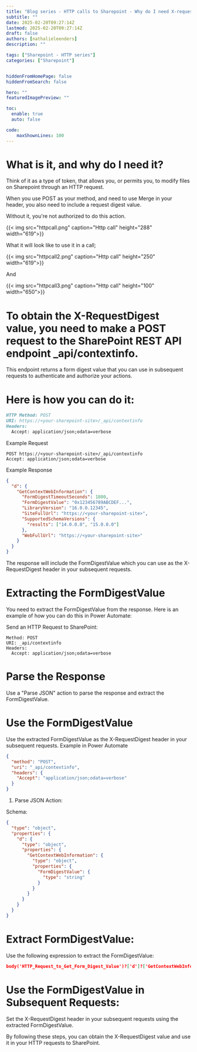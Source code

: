 ```yaml
---
title: "Blog series - HTTP calls to Sharepoint - Why do I need X-request-digest?"
subtitle: ""
date: 2025-02-20T09:27:14Z
lastmod: 2025-02-20T09:27:14Z
draft: false
authors: [nathalieleenders]
description: ""

tags: ["Sharepoint - HTTP series"]
categories: ["Sharepoint"]


hiddenFromHomePage: false
hiddenFromSearch: false

hero: ""
featuredImagePreview: ""

toc:
  enable: true
  auto: false

code:
    maxShownLines: 100
---
```

# What is it, and why do I need it?


Think of it as a type of token, that allows you, or permits you, to modify files on Sharepoint through an HTTP request.

When you use POST as your method, and need to use Merge in your header, you also need to include a request digest value.

Without it, you're not authorized to do this action.

 {{< img src="httpcall.png" caption="Http call" height="288" width="619">}}

What it will look like to use it in a call;

 {{< img src="httpcall2.png" caption="Http call" height="250" width="619">}}

And 

 {{< img src="httpcall3.png" caption="Http call" height="100" width="650">}}

# To obtain the X-RequestDigest value, you need to make a POST request to the SharePoint REST API endpoint _api/contextinfo. 

This endpoint returns a form digest value that you can use in subsequent requests to authenticate and authorize your actions.

# Here is how you can do it:

```markdown
HTTP Method: POST
URI: https://<your-sharepoint-site>/_api/contextinfo
Headers:
  Accept: application/json;odata=verbose
```
Example Request
```http
POST https://<your-sharepoint-site>/_api/contextinfo
Accept: application/json;odata=verbose
```

Example Response
```json
{
  "d": {
    "GetContextWebInformation": {
      "FormDigestTimeoutSeconds": 1800,
      "FormDigestValue": "0x123456789ABCDEF...",
      "LibraryVersion": "16.0.0.12345",
      "SiteFullUrl": "https://<your-sharepoint-site>",
      "SupportedSchemaVersions": {
        "results": ["14.0.0.0", "15.0.0.0"]
      },
      "WebFullUrl": "https://<your-sharepoint-site>"
    }
  }
}
```

The response will include the FormDigestValue which you can use as the X-RequestDigest header in your subsequent requests.

# Extracting the FormDigestValue
You need to extract the FormDigestValue from the response. Here is an example of how you can do this in Power Automate:

Send an HTTP Request to SharePoint:

```http
Method: POST
URI: _api/contextinfo
Headers:
  Accept: application/json;odata=verbose
```

# Parse the Response

Use a "Parse JSON" action to parse the response and extract the FormDigestValue.

# Use the FormDigestValue

Use the extracted FormDigestValue as the X-RequestDigest header in your subsequent requests.
Example in Power Automate

  ```json
  {
    "method": "POST",
    "uri": "_api/contextinfo",
    "headers": {
      "Accept": "application/json;odata=verbose"
    }
  }
  ```


  1. Parse JSON Action:

Schema:
```json
{
  "type": "object",
  "properties": {
    "d": {
      "type": "object",
      "properties": {
        "GetContextWebInformation": {
          "type": "object",
          "properties": {
            "FormDigestValue": {
              "type": "string"
            }
          }
        }
      }
    }
  }
}
```

# Extract FormDigestValue:

Use the following expression to extract the FormDigestValue:

```json
body('HTTP_Request_to_Get_Form_Digest_Value')?['d']?['GetContextWebInformation']?['FormDigestValue']
```

# Use the FormDigestValue in Subsequent Requests:

Set the X-RequestDigest header in your subsequent requests using the extracted FormDigestValue.

By following these steps, you can obtain the X-RequestDigest value and use it in your HTTP requests to SharePoint.

